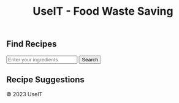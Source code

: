 <!DOCTYPE html>
<html lang="en">
<head>
    <meta charset="UTF-8">
    <meta name="viewport" content="width=device-width, initial-scale=1.0">
    <title>UseIT - Food Waste Saving</title>
    <link rel="stylesheet" href="styles.css">
</head>
<body>
    <header>
        <h1>UseIT - Food Waste Saving</h1>
    </header>
    <main>
        <section class="search-section">
            <h2>Find Recipes</h2>
            <input type="text" id="ingredientsInput" placeholder="Enter your ingredients">
            <button id="searchButton">Search</button>
        </section>
        <section class="results-section">
            <h2>Recipe Suggestions</h2>
            <ul id="recipeList">
                <!-- Recipe suggestions will be added here -->
            </ul>
        </section>
    </main>
    <footer>
        <p>&copy; 2023 UseIT</p>
    </footer>
    <script src="script.js"></script>
</body>
</html>
